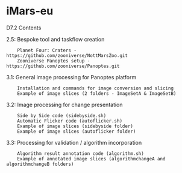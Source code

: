 # iMars-eu
D7.2 Contents

2.5: Bespoke tool and taskflow creation
	
		Planet Four: Craters - https://github.com/zooniverse/NottMarsZoo.git
		Zooniverse Panoptes setup - https://github.com/zooniverse/Panoptes.git

3.1: General image processing for Panoptes platform

		Installation and commands for image conversion and slicing
		Example of image slices (2 folders - ImageSetA & ImageSetB)

3.2: Image processing for change presentation

		Side by Side code (sidebyside.sh)
		Automatic Flicker code (autoflicker.sh)
		Example of image slices (sidebyside folder)
		Example of image slices (autoflicker folder)

3.3: Processing for validation / algorithm incorporation

		Algorithm result annotation code (algorithm.sh)
		Example of annotated image slices (algorithmchangeA and algorithmchangeB folders)

